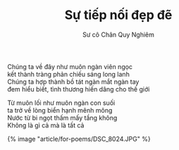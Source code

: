 ﻿---
title: Sự tiếp nối đẹp đẽ
author: Sư cô Chân Quy Nghiêm
---

<div class="verse"><p>Chúng ta về đây như muôn ngàn viên ngọc<br/>
kết thành tràng phản chiếu sáng long lanh<br/>
Chúng ta hợp thành bồ tát ngàn mắt ngàn tay<br/>
đem hiểu biết, tình thương hiến dâng cho thế giới</p>

<p>Từ muôn lối như muôn ngàn con suối<br/>
ta trở về lòng biển hạnh mênh mông<br/>
Nước từ bi ngọt thấm mấy tầng không<br/>
Không là gì cả mà là tất cả</p></div>

<div class="article-end"></div>

{% image "article/for-poems/DSC_8024.JPG" %}
